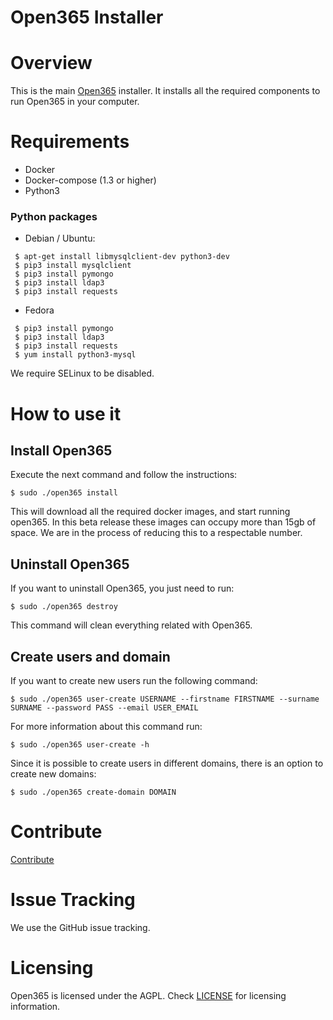 Open365 Installer
=================

# Overview

This is the main [Open365](https://open365.io/) installer. It installs all the required components to
run Open365 in your computer.

# Requirements

- Docker
- Docker-compose (1.3 or higher)
- Python3

### Python packages
- Debian / Ubuntu:

```
 $ apt-get install libmysqlclient-dev python3-dev
 $ pip3 install mysqlclient 
 $ pip3 install pymongo
 $ pip3 install ldap3
 $ pip3 install requests
```

- Fedora

```
 $ pip3 install pymongo
 $ pip3 install ldap3
 $ pip3 install requests
 $ yum install python3-mysql
```

We require SELinux to be disabled.

# How to use it

## Install Open365

Execute the next command and follow the instructions:

    $ sudo ./open365 install

This will download all the required docker images, and start running open365.
In this beta release these images can occupy more than 15gb of space. We are
in the process of reducing this to a respectable number.

## Uninstall Open365

If you want to uninstall Open365, you just need to run:

    $ sudo ./open365 destroy

This command will clean everything related with Open365.

## Create users and domain

If you want to create new users run the following command:

    $ sudo ./open365 user-create USERNAME --firstname FIRSTNAME --surname SURNAME --password PASS --email USER_EMAIL

For more information about this command run:

    $ sudo ./open365 user-create -h

Since it is possible to create users in different domains, there is an option to
create new domains:

    $ sudo ./open365 create-domain DOMAIN

# Contribute

[Contribute](CONTRIBUTING.md)

# Issue Tracking
We use the GitHub issue tracking.

# Licensing
Open365 is licensed under the AGPL. Check [LICENSE](LICENSE) for licensing information.
